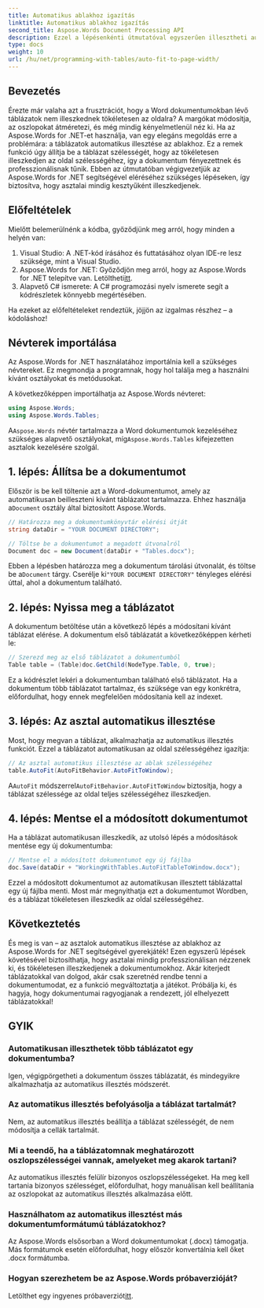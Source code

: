 ```yaml
---
title: Automatikus ablakhoz igazítás
linktitle: Automatikus ablakhoz igazítás
second_title: Aspose.Words Document Processing API
description: Ezzel a lépésenkénti útmutatóval egyszerűen illesztheti automatikusan a táblázatokat az ablakhoz a Word dokumentumokban az Aspose.Words for .NET segítségével. Tökéletes tisztább, professzionális dokumentumokhoz.
type: docs
weight: 10
url: /hu/net/programming-with-tables/auto-fit-to-page-width/
---
```

## Bevezetés

Érezte már valaha azt a frusztrációt, hogy a Word dokumentumokban lévő táblázatok nem illeszkednek tökéletesen az oldalra? A margókat módosítja, az oszlopokat átméretezi, és még mindig kényelmetlenül néz ki. Ha az Aspose.Words for .NET-et használja, van egy elegáns megoldás erre a problémára: a táblázatok automatikus illesztése az ablakhoz. Ez a remek funkció úgy állítja be a táblázat szélességét, hogy az tökéletesen illeszkedjen az oldal szélességéhez, így a dokumentum fényezettnek és professzionálisnak tűnik. Ebben az útmutatóban végigvezetjük az Aspose.Words for .NET segítségével eléréséhez szükséges lépéseken, így biztosítva, hogy asztalai mindig kesztyűként illeszkedjenek.

## Előfeltételek

Mielőtt belemerülnénk a kódba, győződjünk meg arról, hogy minden a helyén van:

1. Visual Studio: A .NET-kód írásához és futtatásához olyan IDE-re lesz szüksége, mint a Visual Studio.
2.  Aspose.Words for .NET: Győződjön meg arról, hogy az Aspose.Words for .NET telepítve van. Letöltheti[itt](https://releases.aspose.com/words/net/).
3. Alapvető C# ismerete: A C# programozási nyelv ismerete segít a kódrészletek könnyebb megértésében.

Ha ezeket az előfeltételeket rendeztük, jöjjön az izgalmas részhez – a kódoláshoz!

## Névterek importálása

Az Aspose.Words for .NET használatához importálnia kell a szükséges névtereket. Ez megmondja a programnak, hogy hol találja meg a használni kívánt osztályokat és metódusokat.

A következőképpen importálhatja az Aspose.Words névteret:

```csharp
using Aspose.Words;
using Aspose.Words.Tables;
```

 A`Aspose.Words` névtér tartalmazza a Word dokumentumok kezeléséhez szükséges alapvető osztályokat, míg`Aspose.Words.Tables` kifejezetten asztalok kezelésére szolgál.

## 1. lépés: Állítsa be a dokumentumot

 Először is be kell töltenie azt a Word-dokumentumot, amely az automatikusan beilleszteni kívánt táblázatot tartalmazza. Ehhez használja a`Document` osztály által biztosított Aspose.Words.

```csharp
// Határozza meg a dokumentumkönyvtár elérési útját
string dataDir = "YOUR DOCUMENT DIRECTORY";

// Töltse be a dokumentumot a megadott útvonalról
Document doc = new Document(dataDir + "Tables.docx");
```

 Ebben a lépésben határozza meg a dokumentum tárolási útvonalát, és töltse be a`Document` tárgy. Cserélje ki`"YOUR DOCUMENT DIRECTORY"` tényleges elérési úttal, ahol a dokumentum található.

## 2. lépés: Nyissa meg a táblázatot

A dokumentum betöltése után a következő lépés a módosítani kívánt táblázat elérése. A dokumentum első táblázatát a következőképpen kérheti le:

```csharp
// Szerezd meg az első táblázatot a dokumentumból
Table table = (Table)doc.GetChild(NodeType.Table, 0, true);
```

Ez a kódrészlet lekéri a dokumentumban található első táblázatot. Ha a dokumentum több táblázatot tartalmaz, és szüksége van egy konkrétra, előfordulhat, hogy ennek megfelelően módosítania kell az indexet.

## 3. lépés: Az asztal automatikus illesztése

Most, hogy megvan a táblázat, alkalmazhatja az automatikus illesztés funkciót. Ezzel a táblázatot automatikusan az oldal szélességéhez igazítja:

```csharp
// Az asztal automatikus illesztése az ablak szélességéhez
table.AutoFit(AutoFitBehavior.AutoFitToWindow);
```

 A`AutoFit` módszerrel`AutoFitBehavior.AutoFitToWindow` biztosítja, hogy a táblázat szélessége az oldal teljes szélességéhez illeszkedjen.

## 4. lépés: Mentse el a módosított dokumentumot

Ha a táblázat automatikusan illeszkedik, az utolsó lépés a módosítások mentése egy új dokumentumba:

```csharp
// Mentse el a módosított dokumentumot egy új fájlba
doc.Save(dataDir + "WorkingWithTables.AutoFitTableToWindow.docx");
```

Ezzel a módosított dokumentumot az automatikusan illesztett táblázattal egy új fájlba menti. Most már megnyithatja ezt a dokumentumot Wordben, és a táblázat tökéletesen illeszkedik az oldal szélességéhez.

## Következtetés

És meg is van – az asztalok automatikus illesztése az ablakhoz az Aspose.Words for .NET segítségével gyerekjáték! Ezen egyszerű lépések követésével biztosíthatja, hogy asztalai mindig professzionálisan nézzenek ki, és tökéletesen illeszkedjenek a dokumentumokhoz. Akár kiterjedt táblázatokkal van dolgod, akár csak szeretnéd rendbe tenni a dokumentumodat, ez a funkció megváltoztatja a játékot. Próbálja ki, és hagyja, hogy dokumentumai ragyogjanak a rendezett, jól elhelyezett táblázatokkal!

## GYIK

### Automatikusan illeszthetek több táblázatot egy dokumentumba?  
Igen, végigpörgetheti a dokumentum összes táblázatát, és mindegyikre alkalmazhatja az automatikus illesztés módszerét.

### Az automatikus illesztés befolyásolja a táblázat tartalmát?  
Nem, az automatikus illesztés beállítja a táblázat szélességét, de nem módosítja a cellák tartalmát.

### Mi a teendő, ha a táblázatomnak meghatározott oszlopszélességei vannak, amelyeket meg akarok tartani?  
Az automatikus illesztés felülír bizonyos oszlopszélességeket. Ha meg kell tartania bizonyos szélességet, előfordulhat, hogy manuálisan kell beállítania az oszlopokat az automatikus illesztés alkalmazása előtt.

### Használhatom az automatikus illesztést más dokumentumformátumú táblázatokhoz?  
Az Aspose.Words elsősorban a Word dokumentumokat (.docx) támogatja. Más formátumok esetén előfordulhat, hogy először konvertálnia kell őket .docx formátumba.

### Hogyan szerezhetem be az Aspose.Words próbaverzióját?  
 Letölthet egy ingyenes próbaverziót[itt](https://releases.aspose.com/).